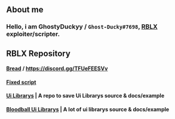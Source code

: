 ## About me
### Hello, i am GhostyDuckyy / `Ghost-Ducky#7698`, [RBLX](https://www.roblox.com/) exploiter/scripter.

## RBLX Repository
#### [Bread](https://github.com/GhostDuckyy/Bread) / https://discord.gg/TFUeFEESVv
#### [Fixed script](https://github.com/GhostDuckyy/GhostDuckyy/tree/main/Fixed)
#### [Ui Librarys](https://github.com/GhostDuckyy/Ui-Librarys) | A repo to save Ui Librarys source & docs/example
#### [Bloodball Ui Librarys](https://github.com/bloodball/UI-Librarys) | A lot of ui librarys source & docs/example
